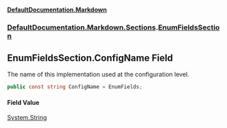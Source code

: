#### [DefaultDocumentation.Markdown](index.md 'index')
### [DefaultDocumentation.Markdown.Sections](index.md#DefaultDocumentation.Markdown.Sections 'DefaultDocumentation.Markdown.Sections').[EnumFieldsSection](EnumFieldsSection.md 'DefaultDocumentation.Markdown.Sections.EnumFieldsSection')

## EnumFieldsSection.ConfigName Field

The name of this implementation used at the configuration level.

```csharp
public const string ConfigName = EnumFields;
```

#### Field Value
[System.String](https://docs.microsoft.com/en-us/dotnet/api/System.String 'System.String')